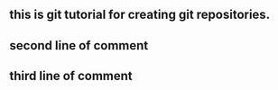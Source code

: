 ## this is git tutorial for creating git repositories.

## second line of comment
## third line of comment
